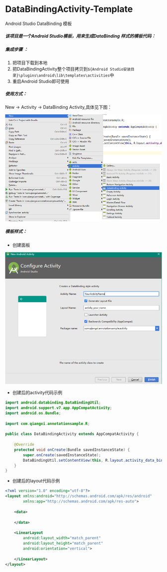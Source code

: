 # DataBindingActivity-Template
Android Studio DataBinding 模板

##### 该项目是一个Android Studio模板，用来生成DataBinding 样式的模板代码：  
##### 集成步骤 ：
1. 把项目下载到本地
2. 把DataBindingActivity整个项目拷贝到`${Android Studio安装目录}\plugins\android\lib\templates\activities`中
3. 重启Android Studio即可使用

##### 使用方式：
New -> Activity -> DataBinding Activity,具体见下图：

![图1](https://github.com/qiangxi/ImageLib/blob/master/Image/DataBindingTemp03.png?raw=true)

##### 模板样式：
- 创建面板  

![图2](https://github.com/qiangxi/ImageLib/blob/master/Image/DataBindingTemp01.png?raw=true)

- 创建后的activity代码示例  

```java
import android.databinding.DataBindingUtil;
import android.support.v7.app.AppCompatActivity;
import android.os.Bundle;

import com.qiangxi.annotationsample.R;

public class DataBindingActivity extends AppCompatActivity {

    @Override
    protected void onCreate(Bundle savedInstanceState) {
        super.onCreate(savedInstanceState);
        DataBindingUtil.setContentView(this, R.layout.activity_data_binding);
    }
}

```
- 创建后的layout代码示例  

```xml
<?xml version="1.0" encoding="utf-8"?>
<layout xmlns:android="http://schemas.android.com/apk/res/android"
        xmlns:app="http://schemas.android.com/apk/res-auto">

    <data>

    </data>

    <LinearLayout
        android:layout_width="match_parent"
        android:layout_height="match_parent"
        android:orientation="vertical">

    </LinearLayout>
</layout>
```

